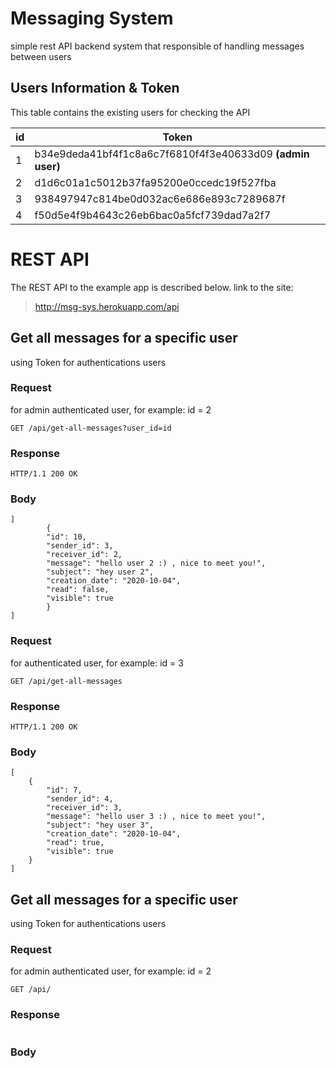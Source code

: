 # Messaging System
simple rest API backend system that responsible of handling messages between users


## Users Information & Token

This table contains the existing users for checking the API

| id | Token |
| --- | --- |
| 1 | b34e9deda41bf4f1c8a6c7f6810f4f3e40633d09 **(admin user)** |
| 2 | d1d6c01a1c5012b37fa95200e0ccedc19f527fba |
| 3 | 938497947c814be0d032ac6e686e893c7289687f |
| 4 | f50d5e4f9b4643c26eb6bac0a5fcf739dad7a2f7 |

# REST API
The REST API to the example app is described below.
link to the site:

> http://msg-sys.herokuapp.com/api

## Get all messages for a specific user
using Token for authentications users

### Request
for admin authenticated user, for example: id = 2

`GET /api/get-all-messages?user_id=id`

### Response

``` 
HTTP/1.1 200 OK
```
### Body

```
]
        {
        "id": 10,
        "sender_id": 3,
        "receiver_id": 2,
        "message": "hello user 2 :) , nice to meet you!",
        "subject": "hey user 2",
        "creation_date": "2020-10-04",
        "read": false,
        "visible": true
        }
]
 ```

### Request
for authenticated user, for example: id = 3

`GET /api/get-all-messages`

### Response

``` 
HTTP/1.1 200 OK
```
### Body
```
[
    {
        "id": 7,
        "sender_id": 4,
        "receiver_id": 3,
        "message": "hello user 3 :) , nice to meet you!",
        "subject": "hey user 3",
        "creation_date": "2020-10-04",
        "read": true,
        "visible": true
    }
]
 ```
 
 ## Get all messages for a specific user
using Token for authentications users

### Request
for admin authenticated user, for example: id = 2

`GET /api/`

### Response

``` 
```
### Body

```

 ```


